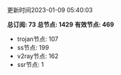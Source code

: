 更新时间2023-01-09 05:40:03

**总订阅: 73**
**总节点: 1429**
**有效节点: 469**
- trojan节点: 107
- ss节点: 199
- v2ray节点: 162
- ssr节点: 1

